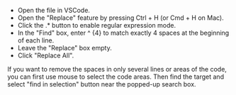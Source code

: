 - Open the file in VSCode.
- Open the "Replace" feature by pressing Ctrl + H (or Cmd + H on Mac).
- Click the .* button to enable regular expression mode.
- In the "Find" box, enter ^ {4} to match exactly 4 spaces at the beginning of each line.
- Leave the "Replace" box empty.
- Click "Replace All".


If you want to remove the spaces in only several lines or areas of the code, you can first use mouse to select the code areas. Then find the target and select "find in selection" button near the popped-up search box. 
